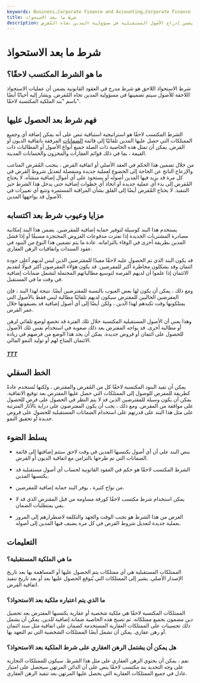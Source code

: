 ```yaml
---
keywords: Business,Corporate Finance and Accounting,Corporate Finance
title: شرط ما بعد الاستحواذ
description: شرط الاستحواذ اللاحق هو شرط مدرج في العقود القانونية يضمن إدراج الأصول المستقبلية في مسؤولية المدين تجاه المُقرض.
---
```


# شرط ما بعد الاستحواذ
## ما هو الشرط المكتسب لاحقًا؟

شرط الاستحواذ اللاحق هو شرط مدرج في العقود القانونية يضمن أن عمليات الاستحواذ اللاحقة للأصول سيتم تضمينها في مسؤولية المدين تجاه المُقرض. ويشار إليه أحيانًا أيضًا باسم "بند الملكية المكتسبة لاحقًا".

## فهم شرط بعد الحصول عليها

الشرط المكتسب لاحقًا هو استراتيجية استباقية تنص على أنه يمكن إضافة أي وجميع الممتلكات التي حصل عليها المدين تلقائيًا إلى قائمة [الضمانات](/collateral) المرفقة باتفاقية الديون أو القرض. يمكن أن تمثل هذه الخاصية ذات الصلة جميع أنواع الأصول أو المطالبات ذات القيمة ، بما في ذلك قوائم العقارات والمخزون والحسابات المدينة.

من خلال تضمين هذا الحكم في العقد الأصلي أو اتفاقية القرض ، يتجنب المُقرض المتاعب والإزعاج الناتج عن الحاجة إلى الخضوع لعملية جديدة ومنفصلة لتعديل شروط القرض في كل مرة قد يزيد فيها المدين أصوله أو يستحوذ على أي أموال إضافية منشأه. لا يحتاج المُقرض إلى بدء أي عملية جديدة أو اتخاذ أي خطوات إضافية حتى يدخل هذا الشرط حيز التنفيذ. لا يحتاج المُقرض أيضًا إلى القلق بشأن المراقبة المستمرة وتتبع أي تغييرات في الأصول قد يواجهها المدين.

## مزايا وعيوب شرط بعد اكتسابه

يستخدم هذا البند كوسيلة لتوفير حماية إضافية للمقرضين. يضمن هذا البند إمكانية مصادرة المشتريات الجديدة إذا تعثرت مدفوعات القروض المحتجزة مسبقًا أو إذا فشل المدين بطريقة أخرى في الوفاء بالتزاماته. عادة ما يتم تضمين هذا النوع من البنود في عقود السندات واتفاقيات الرهن العقاري.

قد يكون البند الذي تم الحصول عليه لاحقًا مفيدًا للمقترضين الذين ليس لديهم أعلى جودة ائتمان وقد يشكلون مخاطرة أكبر للمقرضين. قد يكون هؤلاء المقرضون أكثر قبولًا لتقديم الائتمان إذا علموا أن لديهم الفرصة لتوسيع مطالباتهم المحتملة لتشمل ضمانات إضافية في وقت ما في المستقبل.

ومع ذلك ، يمكن أن يكون لها بعض العيوب بالنسبة للمقترضين أيضًا. نتيجة لهذا البند ، فإن المقرضين الحاليين للمقترض سيكون لديهم تلقائيًا مطالبة ليس فقط بالأصول التي يمتلكونها وقت تكبدهم لهذا الدين ، ولكن أيضًا إلى أي أصول إضافية قد يضيفونها خلال عمر القرض.

وهذا يعني أن الأصول المستقبلية المكتسبة خلال تلك الفترة قد تخضع لوضع تلقائي لرهن أو مطالبة أخرى. قد يواجه المقترض بعد ذلك صعوبة في استخدام نفس تلك الأصول للحصول على ائتمان أو قروض جديدة. يمكن أن يحد هذا الوضع من فرصهم في زيادة الائتمان المتاح لهم أو توليد النمو المالي.

<h5> <a href=""> TTT </a> </h5>

## الخط السفلي

يمكن أن تفيد البنود المكتسبة لاحقًا كل من المُقرض والمقترض ، ولكنها تُستخدم عادةً كطريقة للمقرض للوصول إلى الممتلكات التي حصل عليها المقترض بعد توقيع الاتفاقية. يمكن أن يكون وسيلة للمقترضين الذين قد لا يتم النظر في الحصول على قرض للحصول على موافقة من المقرض. ومع ذلك ، يجب أن يكون المقترضون على دراية بالآثار المترتبة على مثل هذا البند على قدرتهم على استخدام الضمانات المستقبلية للحصول على قروض جديدة أو تحقيق النمو.

## يسلط الضوء

- ينص البند على أن أي أصول يكتسبها المدين في وقت لاحق ستتم إضافتها إلى قائمة الضمانات التي تم طرحها بالتزامن مع اتفاقية الديون أو القرض.

- الشرط المكتسب لاحقًا هو حكم في العقود القانونية لحساب أي أصول مستقبلية قد يكتسبها المدين.

- من نواح كثيرة ، يوفر البند حماية إضافية للمقرضين.

- يمكن استخدام شرط مكتسب لاحقًا كورقة مساومة من قبل المقترض الذي قد لا يفي بمتطلبات الضمان.

- الغرض من هذا الشرط هو تجنب الوقت والجهد والتكلفة لاضطرارهم إلى المرور بعملية جديدة لتعديل شروط القرض في كل مرة يضيف فيها المدين إلى أصوله.

## التعليمات

### ما هي الملكية المستقبلية؟

الممتلكات المستقبلية هي أي ممتلكات يتم الحصول عليها أو المساهمة بها بعد تاريخ الإصدار الأصلي. يشير إلى الممتلكات التي يُتوقع الحصول عليها بعد أو بعد تاريخ تنفيذ اتفاقية القرض.

### ما الذي يتم اعتباره ملكية بعد الاستحواذ؟

الممتلكات المكتسبة لاحقًا هي ملكية شخصية أو عقارية يكتسبها المقترض بعد تحصيل دين مضمون بجميع ممتلكاته. ثم تصبح هذه الخاصية ضمانة إضافية للدين. يمكن أن يشمل ذلك تحسينات على الممتلكات العقارية المستخدمة كضمان على اتفاقية مثل سند ائتمان أو رهن عقاري. يمكن أن تشمل أيضًا الممتلكات الشخصية التي تم التعهد بها.

### هل يمكن أن يشتمل الرهن العقاري على شرط الملكية بعد الاستحواذ؟

نعم ، يمكن أن يحتوي الرهن العقاري على مثل هذا الشرط. سيكون للممتلكات التجارية على وجه التحديد بند مكتسب لاحقًا ينص على أن الدائن المرتهن سيحصل على امتياز عادل في جميع الممتلكات العقارية التي يحصل عليها المرتهن بعد تنفيذ الرهن العقاري.

